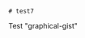                                                                                                                                                                                                                                                                                                                                                                                                                                                                                                                                                                             # test7
Test "graphical-gist"